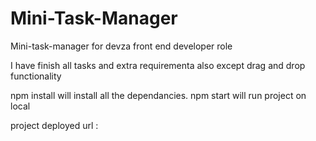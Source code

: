 # Mini-Task-Manager
Mini-task-manager for devza front end developer role

I have finish all tasks and extra requirementa also except drag and drop functionality

npm install will install all the dependancies. npm start will run project on local

project deployed url :

